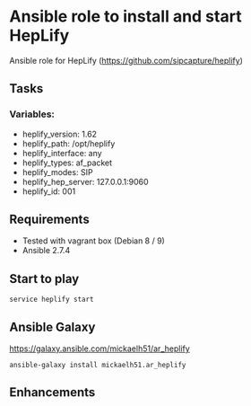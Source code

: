 # Ansible role to install and start HepLify

Ansible role for HepLify (https://github.com/sipcapture/heplify)

## Tasks
### Variables:
- heplify_version: 1.62
- heplify_path: /opt/heplify
- heplify_interface: any
- heplify_types: af_packet
- heplify_modes: SIP
- heplify_hep_server: 127.0.0.1:9060
- heplify_id: 001


## Requirements
- Tested with vagrant box (Debian 8 / 9)
- Ansible 2.7.4

## Start to play
```
service heplify start
```

## Ansible Galaxy
https://galaxy.ansible.com/mickaelh51/ar_heplify
```
ansible-galaxy install mickaelh51.ar_heplify
```

## Enhancements

